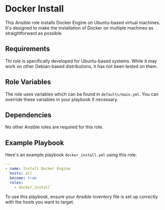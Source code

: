 Docker Install
=========

This Ansible role installs Docker Engine on Ubuntu-based virtual machines. It's designed to make the installation of Docker on multiple machines as straightforward as possible.


Requirements
------------

Thi role is specifically developed for Ubuntu-based systems. While it may work on other Debian-based distributions, it has not been tested on them.

Role Variables
--------------

The role uses variables which can be found in `defaults/main.yml`. You can override these variables in your playbook if necessary.

Dependencies
------------

No other Ansible roles are required for this role.

Example Playbook
----------------

Here's an example playbook `docker_install.yml` using this role:

```yaml
---
- name: Install Docker Engine
  hosts: all
  become: true
  roles:
    - docker_install`
```


To use this playbook, ensure your Ansible inventory file is set up correctly with the hosts you want to target.


